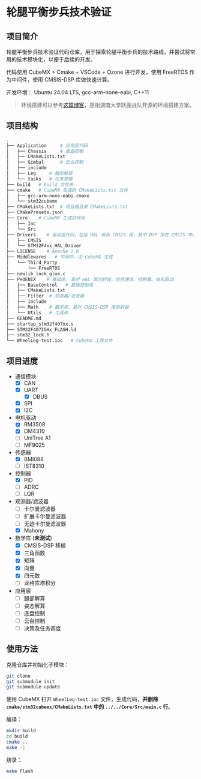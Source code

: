 # 轮腿平衡步兵技术验证

## 项目简介

轮腿平衡步兵技术验证代码仓库，用于探索轮腿平衡步兵的技术路线，并尝试将常用的技术模块化，以便于后续的开发。

代码使用 CubeMX + Cmake + VSCode + Ozone 进行开发，使用 FreeRTOS 作为中间件，使用 CMSIS-DSP 库做快速计算。

开发环境： Ubuntu 24.04 LTS, gcc-arm-none-eabi, C++11

> 环境搭建可以参考[这篇博客](https://blog.null-qwerty.work/2024/10/03/ubuntu-%E4%B8%8B-CubeMX-cmake-gcc-arm-none-eabi-ozone-%E5%BC%80%E5%8F%91%E7%8E%AF%E5%A2%83%E6%90%AD%E5%BB%BA/)，感谢湖南大学跃鹿战队开源的环境搭建方案。

## 项目结构

```bash
.
├── Application     # 应用层代码
│   ├── Chassis     # 底盘控制
│   ├── CMakeLists.txt
│   ├── Gimbal      # 云台控制
│   ├── include
│   ├── Leg     # 腿部解算
│   └── tasks   # 任务管理
├── build   # build 文件夹
├── cmake   # CubeMX 生成的 CMakeLists.txt 文件
│   ├── gcc-arm-none-eabi.cmake
│   └── stm32cubemx
├── CMakeLists.txt  # 项目根目录 CMakeLists.txt
├── CMakePresets.json
├── Core    # CubeMX 生成的代码
│   ├── Inc
│   └── Src
├── Drivers    # 驱动层代码，包括 HAL 库和 CMSIS 库，其中 DSP 库在 CMSIS 中，以子模块的形式引入
│   ├── CMSIS
│   └── STM32F4xx_HAL_Driver
├── LICENSE    # Apache 2.0
├── Middlewares   # 中间件，由 CubeMX 生成
│   └── Third_Party
│       └── FreeRTOS
├── newlib_lock_glue.c
├── PHOENIX    # 基础库, 是对 HAL 库的封装，包括通信、控制器、电机驱动
│   ├── BaseControl   # 基础控制库
│   ├── CMakeLists.txt
│   ├── Filter  # 观测器/滤波器
│   ├── include
│   ├── Math    # 数学库，是对 CMSIS-DSP 库的封装
│   └── Utils   # 工具库
├── README.md
├── startup_stm32f407xx.s
├── STM32F407IGHx_FLASH.ld
├── stm32_lock.h
└── WheelLeg-test.ioc   # CubeMX 工程文件
```

## 项目进度

- 通信模块
    - [x] CAN
    - [x] UART
        - [x] DBUS
    - [x] SPI
    - [x] I2C
- 电机驱动
    - [x] RM3508
    - [x] DM4310
    - [ ] UniTree A1
    - [ ] MF9025
- 传感器
    - [x] BMI088
    - [ ] IST8310
- 控制器
    - [x] PID
    - [ ] ADRC
    - [ ] LQR
- 观测器/滤波器
    - [ ] 卡尔曼滤波器
    - [ ] 扩展卡尔曼滤波器
    - [ ] 无迹卡尔曼滤波器
    - [x] Mahony
- 数学库 (**未测试**)
    - [x] CMSIS-DSP 移植
    - [x] 三角函数
    - [x] 矩阵
    - [x] 向量
    - [x] 四元数
    - [ ] 龙格库塔积分
- 应用层
    - [ ] 腿部解算
    - [ ] 姿态解算
    - [ ] 底盘控制
    - [ ] 云台控制
    - [ ] 决策及任务调度

## 使用方法

克隆仓库并初始化子模块：

```bash
git clone
git submodule init
git submodule update
```

使用 CubeMX 打开 `WheelLeg-test.ioc` 文件，生成代码，**并删除 `cmake/stm32cubemx/CMakeLists.txt` 中的 `../../Core/Src/main.c` 行**。

编译：

```bash
mkdir build
cd build
cmake ..
make -j
```

烧录：

```bash
make Flash
```